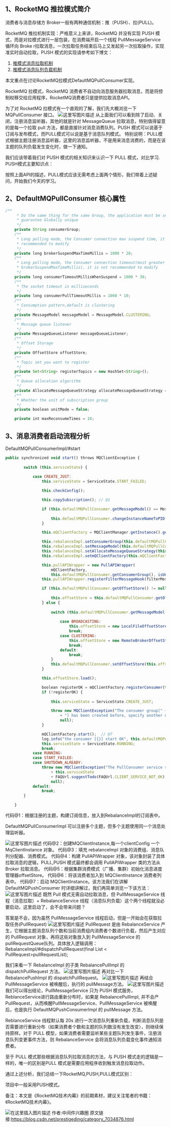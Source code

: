 ## 1、RocketMQ 推拉模式简介

消费者与消息存储方 Broker一般有两种通信机制：推（PUSH）、拉(PULL)。

RocketMQ 推拉机制实现：严格意义上来讲，RocketMQ 并没有实现 PUSH 模式，而是对拉模式进行一层包装，在消费端开启一个线程 PullMessageService 循环向 Broke r拉取消息，一次拉取任务结束后马上又发起另一次拉取操作，实现准实时自动拉取，PUSH 模式的实现请参考如下博文：

1. [推模式消息拉取机制](http://blog.csdn.net/prestigeding/article/details/78885420)
1. [推模式消息队列负载机制](http://blog.csdn.net/prestigeding/article/details/78927447)

本文重点在讨论RocketMQ拉模式DefaultMQPullConsumer实现。

RocketMQ 拉模式，RocketMQ 消费者不自动向消息服务器拉取消息，而是将控制权移交给应用程序，RocketMQ消费者只是提供拉取消息API。

为了对 RocketMQ 拉模式有一个直观的了解，我们先大概浏览一下 MQPullConsumer 接口。
![这里写图片描述](https://gitee.com/hezhiyuan007/java-study/raw/master/images/rocketmqSC/18216aa7-f996-4422-8130-dbc264563da2.png)
从上面我们可以看到除了启动、关闭，注册消息监听器，其他的就是针对 MessageQueue 拉取消息，特别值得留意的是每一个拉取 pull 方法，都是直接针对消息消费队列。PUSH 模式可以说基于订阅与发布模式，而PULL模式可以说是基于消息队列模式。
特别说明：PULL模式根据主题注册消息监听器，这里的消息监听器，不是用来消息消费的，而是在该主题的队列负载发生变化时，做一下通知。

我们应该带着我们对 PUSH 模式的相关知识来认识一下 PULL 模式，对比学习.
PUSH模式主要知识点：

按照上面API的描述，PULL模式应该无需考虑上面两个情形，我们带着上述疑问，开始我们今天的学习。

## 2、DefaultMQPullConsumer 核心属性

```js 
/**
     * Do the same thing for the same Group, the application must be set,and
     * guarantee Globally unique
     */
    private String consumerGroup;
    /**
     * Long polling mode, the Consumer connection max suspend time, it is not
     * recommended to modify
     */
    private long brokerSuspendMaxTimeMillis = 1000 * 20;
    /**
     * Long polling mode, the Consumer connection timeout(must greater than
     * brokerSuspendMaxTimeMillis), it is not recommended to modify
     */
    private long consumerTimeoutMillisWhenSuspend = 1000 * 30;
    /**
     * The socket timeout in milliseconds
     */
    private long consumerPullTimeoutMillis = 1000 * 10;
    /**
     * Consumption pattern,default is clustering
     */
    private MessageModel messageModel = MessageModel.CLUSTERING;
    /**
     * Message queue listener
     */
    private MessageQueueListener messageQueueListener;
    /**
     * Offset Storage
     */
    private OffsetStore offsetStore;
    /**
     * Topic set you want to register
     */
    private Set<String> registerTopics = new HashSet<String>();
    /**
     * Queue allocation algorithm
     */
    private AllocateMessageQueueStrategy allocateMessageQueueStrategy = new AllocateMessageQueueAveragely();
    /**
     * Whether the unit of subscription group
     */
    private boolean unitMode = false;

    private int maxReconsumeTimes = 16;
```

## 3、消息消费者启动流程分析

DefaultMQPullConsumerImpl/#start
```js 
public synchronized void start() throws MQClientException {
    
        switch (this.serviceState) {
    
            case CREATE_JUST:
                this.serviceState = ServiceState.START_FAILED;

                this.checkConfig();  

                this.copySubscription(); // @1

                if (this.defaultMQPullConsumer.getMessageModel() == MessageModel.CLUSTERING) {
     
                    this.defaultMQPullConsumer.changeInstanceNameToPID();
                }

                this.mQClientFactory = MQClientManager.getInstance().getAndCreateMQClientInstance(this.defaultMQPullConsumer, this.rpcHook);   // @2

                this.rebalanceImpl.setConsumerGroup(this.defaultMQPullConsumer.getConsumerGroup());
                this.rebalanceImpl.setMessageModel(this.defaultMQPullConsumer.getMessageModel());
                this.rebalanceImpl.setAllocateMessageQueueStrategy(this.defaultMQPullConsumer.getAllocateMessageQueueStrategy());
                this.rebalanceImpl.setmQClientFactory(this.mQClientFactory);   // @3

                this.pullAPIWrapper = new PullAPIWrapper(
                    mQClientFactory,
                    this.defaultMQPullConsumer.getConsumerGroup(), isUnitMode());
                this.pullAPIWrapper.registerFilterMessageHook(filterMessageHookList);    // @:4

                if (this.defaultMQPullConsumer.getOffsetStore() != null) {
    
                    this.offsetStore = this.defaultMQPullConsumer.getOffsetStore();
                } else {
    
                    switch (this.defaultMQPullConsumer.getMessageModel()) {
    
                        case BROADCASTING:
                            this.offsetStore = new LocalFileOffsetStore(this.mQClientFactory, this.defaultMQPullConsumer.getConsumerGroup());
                            break;
                        case CLUSTERING:
                            this.offsetStore = new RemoteBrokerOffsetStore(this.mQClientFactory, this.defaultMQPullConsumer.getConsumerGroup());
                            break;
                        default:
                            break;
                    }
                    this.defaultMQPullConsumer.setOffsetStore(this.offsetStore);   // @5
                }

                this.offsetStore.load();  

                boolean registerOK = mQClientFactory.registerConsumer(this.defaultMQPullConsumer.getConsumerGroup(), this);   // @6
                if (!registerOK) {
    
                    this.serviceState = ServiceState.CREATE_JUST;

                    throw new MQClientException("The consumer group[" + this.defaultMQPullConsumer.getConsumerGroup()
                        + "] has been created before, specify another name please." + FAQUrl.suggestTodo(FAQUrl.GROUP_NAME_DUPLICATE_URL),
                        null);
                }

                mQClientFactory.start();  // @7
                log.info("the consumer [{}] start OK", this.defaultMQPullConsumer.getConsumerGroup());
                this.serviceState = ServiceState.RUNNING;
                break;
            case RUNNING:
            case START_FAILED:
            case SHUTDOWN_ALREADY:
                throw new MQClientException("The PullConsumer service state not OK, maybe started once, "
                    + this.serviceState
                    + FAQUrl.suggestTodo(FAQUrl.CLIENT_SERVICE_NOT_OK),
                    null);
            default:
                break;
        }

    }
```

代码@1：根据注册的主题，构建订阅信息，放入到RebalanceImpl的订阅表中。

DefaultMQPullConsumerImpl 可以注册多个主题，但多个主题使用同一个消息处理监听器。

![这里写图片描述](https://gitee.com/hezhiyuan007/java-study/raw/master/images/rocketmqSC/c9e547e3-93db-4c5c-a8bd-a3238a2e294b.png)
代码@2：创建MQClientInstance,每一个clientConfig 一个 MqClientInstance 对象。
代码@3：填充 rebalanceImpl 对象的消费组、消息队列分配器、消费模式。
代码@4：构建 PullAPIWrapper 对象，该对象封装了具体拉取消息的逻辑，PULL,PUSH 模式最终都会调用 PullAPIWrapper 类的方法从 Broker 拉取消息。
代码@5：根据集群消费模式（广播、集群）初始化消息进度管理器offsetStore。
代码@6：将该消费者加入到 MQClientInstance 消费者列表中。
代码@7：启动 MQClientInstance。该方法我们在讲解 DefaultMQPushConsumer 时详细讲解过，我们再简单浏览一下该方法：
![这里写图片描述](https://gitee.com/hezhiyuan007/java-study/raw/master/images/rocketmqSC/21ca2c35-07f6-4bd1-b506-aada03b90d8f.png)
既然 Pull 模式无需自动拉取消息，但 PullMessageService 线程（消息拉取）+ RebalanceService 线程（消息队列负载）这个两个线程就没必要启动，这里启动了，会不会带来问题？

答案是不会，因为虽然 PullMessageService 线程启动，但是一开始会在获取拉取任务(PullRequest)
![这里写图片描述](https://gitee.com/hezhiyuan007/java-study/raw/master/images/rocketmqSC/ab17084f-e43c-4ec7-8201-6a84f2973141.png)
PullRequest 是由 RebalanceService 产生，它根据主题消息队列个数和当前消费组内消费者个数进行负载，然后产生对应的 PullRequest 对象，再将这些对象放入到 PullMessageService 的 pullRequestQueue队列。具体放入逻辑调用：RebalanceImpl/#dispatchPullRequest(final List < PullRequest>pullRequestList);

我们来看一下 RebalanceImpl 的子类 RebalancePullImpl 的 dispatchPullRequest 方法。
![这里写图片描述](https://gitee.com/hezhiyuan007/java-study/raw/master/images/rocketmqSC/d6910082-7f5b-45b8-b76e-a24d860bd43d.png)
再对比一下 RebalancePushImpl 的 dispatchPullRequest。
![这里写图片描述](https://gitee.com/hezhiyuan007/java-study/raw/master/images/rocketmqSC/932926a9-10da-4ebf-b2be-0f54545d134b.png)
再结合 PullMessageService 被唤醒后，执行的 pullMessage方法。
![这里写图片描述](https://gitee.com/hezhiyuan007/java-study/raw/master/images/rocketmqSC/b93f54f5-84d3-4a74-9c37-7b93a79365aa.png)
我们可以得出结论，PullMessageService 只为 PUSH 模式服务，ReblanceService进行路由重新分布时，如果是 RebalancePullImpl, 并不会产 PullRequest，从而唤醒PullMessageService、PullMessageService 被唤醒后，也是执行 DefaultMQPushConsumerImpl 的 pullMessage 方法。

ReblanceService 线程默认每 20s 进行一次消息队列重新负载，判断消息队列是否需要进行重新分布（如果消费者个数和主题的队列数没有发生改变），则继续保持原样。对于 PULL 模型，如果消费者需要监听某些主题队列发生事件，注册消息队列变更事件方法，则 RebalanceService 会将消息队列负载变化事件通知消费者。

至于 PULL 模式那些根据消息队列拉取消息的方法，与 PUSH 模式走的逻辑是一样的，唯一的区别是PULL 模式是需要应用程序收到触发消息拉取动作。

通过上述分析，我们总结一下RocketMQ,PUSH,PULL模式区别：

项目中一般采用PUSH模式。

备注：本文是《RocketMQ技术内幕》的前期素材，建议关注笔者的书籍：《RocketMQ技术内幕》。

![在这里插入图片描述](https://gitee.com/hezhiyuan007/java-study/raw/master/images/rocketmqSC/3267cd7b-8c85-465e-90f0-3c61961d3170.png)
作者:中间件兴趣圈  原文链接:https://blog.csdn.net/prestigeding/category_7034876.html
